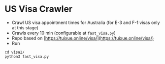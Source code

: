 # US Visa Crawler

- Crawl US visa appointment times for Australia (for E-3 and F-1 visas only at this stage)
- Crawls every 10 min (configurable at `fast_visa.py`)
- Repo based on [https://tuixue.online/visa/](https://tuixue.online/visa/)
- Run
```
cd visa2/
python3 fast_visa.py
```

